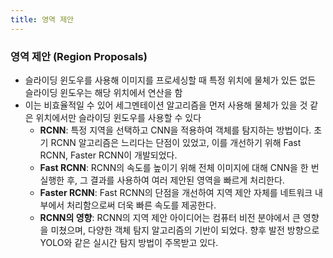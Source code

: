 ```yaml
---
title: 영역 제안
---
```


### 영역 제안 (Region Proposals)

- 슬라이딩 윈도우를 사용해 이미지를 프로세싱할 때 특정 위치에 물체가 있든 없든 슬라이딩 윈도우는 해당 위치에서 연산을 함
- 이는 비효율적일 수 있어 세그멘테이션 알고리즘을 먼저 사용해 물체가 있을 것 같은 위치에서만 슬라이딩 윈도우를 사용할 수 있다
    - **RCNN**: 특정 지역을 선택하고 CNN을 적용하여 객체를 탐지하는 방법이다. 초기 RCNN 알고리즘은 느리다는 단점이 있었고, 이를 개선하기 위해 Fast RCNN, Faster RCNN이 개발되었다.
    - **Fast RCNN**: RCNN의 속도를 높이기 위해 전체 이미지에 대해 CNN을 한 번 실행한 후, 그 결과를 사용하여 여러 제안된 영역을 빠르게 처리한다.
    - **Faster RCNN**: Fast RCNN의 단점을 개선하여 지역 제안 자체를 네트워크 내부에서 처리함으로써 더욱 빠른 속도를 제공한다.
    - **RCNN의 영향**: RCNN의 지역 제안 아이디어는 컴퓨터 비전 분야에서 큰 영향을 미쳤으며, 다양한 객체 탐지 알고리즘의 기반이 되었다. 향후 발전 방향으로 YOLO와 같은 실시간 탐지 방법이 주목받고 있다.